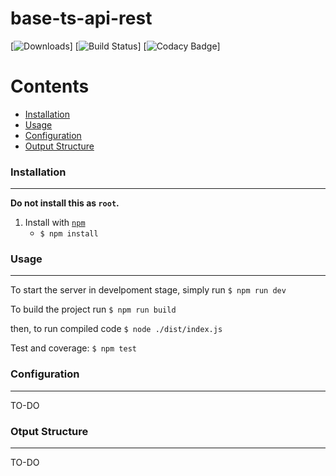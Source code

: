 # base-ts-api-rest
[![Downloads](http://pepy.tech/badge/shallow-backup)]
[![Build Status](https://travis-ci.com/alichtman/shallow-backup.svg?branch=master)]
[![Codacy Badge](https://api.codacy.com/project/badge/Grade/1719da4d7df5455d8dbb4340c428f851)]
<!-- [![Coverage Status](https://coveralls.io/repos/github/alichtman/shallow-backup/badge.svg?branch=master)](https://coveralls.io/github/alichtman/shallow-backup?branch=master) -->

Contents
========

 * [Installation](#installation)
 * [Usage](#usage)
 * [Configuration](#configuration)
 * [Output Structure](#output-structure)

### Installation
---

**Do not install this as `root`.**

1. Install with [`npm`](https://www.npmjs.com/get-npm)
    + `$ npm install`

### Usage
---

To start the server in develpoment stage, simply run `$ npm run dev`

To build the project run `$ npm run build`


then, to run compiled code `$ node ./dist/index.js`
 
Test and coverage: `$ npm test`
 
### Configuration
---
TO-DO
 
### Otput Structure
---
TO-DO
